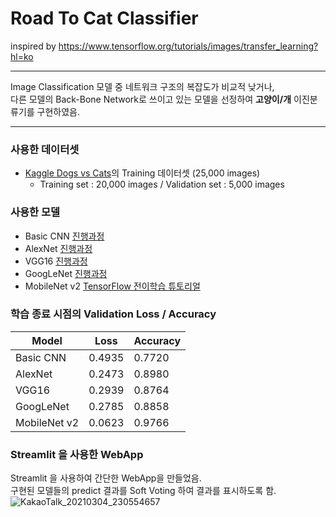 # Road To Cat Classifier
inspired by https://www.tensorflow.org/tutorials/images/transfer_learning?hl=ko
***
Image Classification 모델 중 네트워크 구조의 복잡도가 비교적 낮거나,  
다른 모델의 Back-Bone Network로 쓰이고 있는 모델을 선정하여 **고양이/개** 이진분류기를 구현하였음.
***

### 사용한 데이터셋
* [Kaggle Dogs vs Cats](https://www.kaggle.com/c/dogs-vs-cats/data)의 Training 데이터셋 (25,000 images)
  * Training set : 20,000 images / Validation set : 5,000 images 
### 사용한 모델  
* Basic CNN [진행과정](https://github.com/dalgakfoots/Road_To_Cat_Classifier/blob/main/Basic%20CNN/Basic%20CNN.md)
* AlexNet [진행과정](https://github.com/dalgakfoots/Road_To_Cat_Classifier/blob/main/AlexNet/AlexNet.md)
* VGG16 [진행과정](https://github.com/dalgakfoots/Road_To_Cat_Classifier/blob/main/VGG16/VGG16.md)
* GoogLeNet [진행과정](https://github.com/dalgakfoots/Road_To_Cat_Classifier/blob/main/GoogLeNet/GoogLeNet.md)
* MobileNet v2 [TensorFlow 전이학습 튜토리얼](https://www.tensorflow.org/tutorials/images/transfer_learning?hl=ko)
### 학습 종료 시점의 Validation Loss / Accuracy
Model | Loss | Accuracy
------|------|------
Basic CNN | 0.4935 | 0.7720
AlexNet | 0.2473 | 0.8980
VGG16 | 0.2939 | 0.8764
GoogLeNet | 0.2785 | 0.8858
MobileNet v2 | 0.0623 | 0.9766
### Streamlit 을 사용한 WebApp
Streamlit 을 사용하여 간단한 WebApp을 만들었음.  
구현된 모델들의 predict 결과를 Soft Voting 하여 결과를 표시하도록 함.  
![KakaoTalk_20210304_230554657](https://user-images.githubusercontent.com/77476939/110071828-184fae00-7dc0-11eb-87fd-fb618c0d95ff.png)
